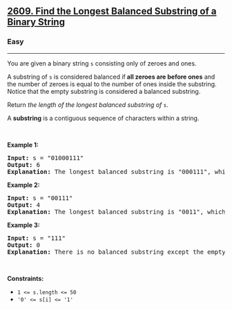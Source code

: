 <h2><a href="https://leetcode.com/problems/find-the-longest-balanced-substring-of-a-binary-string/">2609. Find the Longest Balanced Substring of a Binary String</a></h2><h3>Easy</h3><hr><div><p>You are given a binary string <code>s</code> consisting only of zeroes and ones.</p>

<p>A substring of <code>s</code> is considered balanced if<strong> all zeroes are before ones</strong> and the number of zeroes is equal to the number of ones inside the substring. Notice that the empty substring is considered a balanced substring.</p>

<p>Return <em>the length of the longest balanced substring of </em><code>s</code>.</p>

<p>A <b>substring</b> is a contiguous sequence of characters within a string.</p>

<p>&nbsp;</p>
<p><strong class="example">Example 1:</strong></p>

<pre><strong>Input:</strong> s = "01000111"
<strong>Output:</strong> 6
<strong>Explanation:</strong> The longest balanced substring is "000111", which has length 6.
</pre>

<p><strong class="example">Example 2:</strong></p>

<pre><strong>Input:</strong> s = "00111"
<strong>Output:</strong> 4
<strong>Explanation:</strong> The longest balanced substring is "0011", which has length 4.&nbsp;
</pre>

<p><strong class="example">Example 3:</strong></p>

<pre><strong>Input:</strong> s = "111"
<strong>Output:</strong> 0
<strong>Explanation:</strong> There is no balanced substring except the empty substring, so the answer is 0.
</pre>

<p>&nbsp;</p>
<p><strong>Constraints:</strong></p>

<ul>
	<li><code>1 &lt;= s.length &lt;= 50</code></li>
	<li><code>'0' &lt;= s[i] &lt;= '1'</code></li>
</ul>
</div>